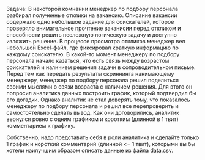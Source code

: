 Задача:
В некоторой комнании менеджер по подбору персонала разбирал полученные отклики на вакансию. Описание вакансии содержало одно небольшое задание для соискателей, которое проверяло внимательное прочтение ваканисии перед откликом и способности решить несложную логическую задачу и доступно изложить решение.
В процессе просмотра откликов менеджер вел небольшой Excel-файл, где фиксировал краткую информацию по каждому соискателю. В какой-то момент менеджеру по подбору персонала начало казаться, что есть связь между возрастом соискателей и наличием решения задачи в сопроводительном письме.
Перед тем как передать результаты скриннинга нанимающему менеджеру, менеджер по подбору персонала решил поделиться своими мыслями о связи возраста с наличием решения. Для этого он попросил аналитика данных построить график, который подтвердил бы его догадки.
Однако аналитик не стал доверять тому, что показалось менеджеру по подбору персонала и решил все перепроверить и самостоятельно сделать вывод. Как они договорились, аналитик вернулся ровно с одним графиком и коротким (длинной в 1 твит) комментарием к графику.

Собственно, надо представить себя в роли аналитика и сделайте только 1 график и короткий комментарий (длинной <= 1 твит), которыми вы бы хотели наилучшим образом описать данные из файла data.csv.
